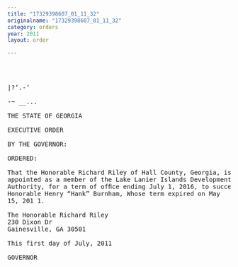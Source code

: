 ```yaml
---
title: "17329398607_01_11_32"
originalname: "17329398607_01_11_32"
category: orders
year: 2011
layout: order

---
```

<pre>
  
   

|?‘.-‘

-~ __...

THE STATE OF GEORGIA

EXECUTIVE ORDER

BY THE GOVERNOR:

ORDERED:

That the Honorable Richard Riley of Hall County, Georgia, is
appointed as a member of the Lake Lanier Islands Development
Authority, for a term of ofﬁce ending July 1, 2016, to succeed the
Honorable Henry “Hank” Burnham, Whose term expired on May
15, 201 1.

The Honorable Richard Riley
230 Dixon Dr
Gainesville, GA 30501

This first day of July, 2011

GOVERNOR

</pre>
